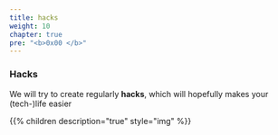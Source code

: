 ```yaml
---
title: hacks
weight: 10
chapter: true
pre: "<b>0x00 </b>"
---
```


### Hacks

We will try to create regularly **hacks**, which will hopefully makes your (tech-)life easier

{{% children description="true" style="img" %}}
